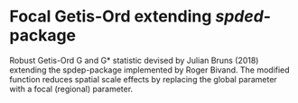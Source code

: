 # Focal Getis-Ord extending *spded*-package
Robust Getis-Ord G and G* statistic devised by Julian Bruns (2018) extending the spdep-package implemented by Roger Bivand. The modified function reduces spatial scale effects by replacing the global parameter with a focal (regional) parameter.
